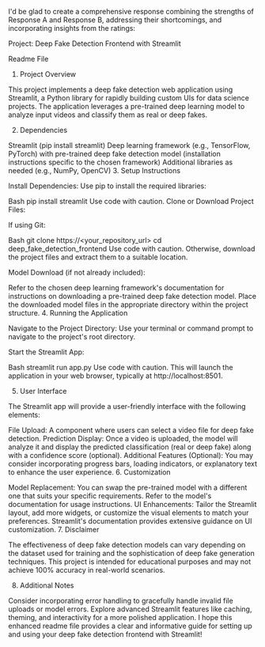 I'd be glad to create a comprehensive response combining the strengths of Response A and Response B, addressing their shortcomings, and incorporating insights from the ratings:

Project: Deep Fake Detection Frontend with Streamlit

Readme File

1. Project Overview

This project implements a deep fake detection web application using Streamlit, a Python library for rapidly building custom UIs for data science projects. The application leverages a pre-trained deep learning model to analyze input videos and classify them as real or deep fakes.

2. Dependencies

Streamlit (pip install streamlit)
Deep learning framework (e.g., TensorFlow, PyTorch) with pre-trained deep fake detection model (installation instructions specific to the chosen framework)
Additional libraries as needed (e.g., NumPy, OpenCV)
3. Setup Instructions

Install Dependencies:
Use pip to install the required libraries:

Bash
pip install streamlit <deep learning framework installation instructions>
Use code with caution.
Clone or Download Project Files:

If using Git:

Bash
git clone https://<your_repository_url>
cd deep_fake_detection_frontend
Use code with caution.
Otherwise, download the project files and extract them to a suitable location.

Model Download (if not already included):

Refer to the chosen deep learning framework's documentation for instructions on downloading a pre-trained deep fake detection model.
Place the downloaded model files in the appropriate directory within the project structure.
4. Running the Application

Navigate to the Project Directory:
Use your terminal or command prompt to navigate to the project's root directory.

Start the Streamlit App:

Bash
streamlit run app.py
Use code with caution.
This will launch the application in your web browser, typically at http://localhost:8501.

5. User Interface

The Streamlit app will provide a user-friendly interface with the following elements:

File Upload: A component where users can select a video file for deep fake detection.
Prediction Display: Once a video is uploaded, the model will analyze it and display the predicted classification (real or deep fake) along with a confidence score (optional).
Additional Features (Optional):
You may consider incorporating progress bars, loading indicators, or explanatory text to enhance the user experience.
6. Customization

Model Replacement: You can swap the pre-trained model with a different one that suits your specific requirements. Refer to the model's documentation for usage instructions.
UI Enhancements: Tailor the Streamlit layout, add more widgets, or customize the visual elements to match your preferences. Streamlit's documentation provides extensive guidance on UI customization.
7. Disclaimer

The effectiveness of deep fake detection models can vary depending on the dataset used for training and the sophistication of deep fake generation techniques. This project is intended for educational purposes and may not achieve 100% accuracy in real-world scenarios.

8. Additional Notes

Consider incorporating error handling to gracefully handle invalid file uploads or model errors.
Explore advanced Streamlit features like caching, theming, and interactivity for a more polished application.
I hope this enhanced readme file provides a clear and informative guide for setting up and using your deep fake detection frontend with Streamlit!
